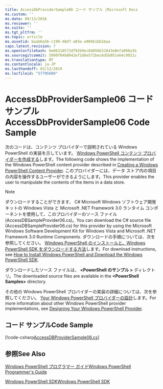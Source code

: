 ```yaml
---
title: AccessDbProviderSample06 コード サンプル |Microsoft Docs
ms.custom: ''
ms.date: 09/13/2016
ms.reviewer: ''
ms.suite: ''
ms.tgt_pltfrm: ''
ms.topic: article
ms.assetid: baab6a56-c199-48d7-a03e-a904b1bb1baa
caps.latest.revision: 7
ms.openlocfilehash: 6e86318573df92b9ec84056631843e0efa096a3b
ms.sourcegitcommit: 5990f04b8042ef2d8e571bec6d5b051e64c9921c
ms.translationtype: MT
ms.contentlocale: ja-JP
ms.lasthandoff: 03/12/2019
ms.locfileid: "57795608"
---
```

# <a name="accessdbprovidersample06-code-sample"></a><span data-ttu-id="6ac3a-102">AccessDbProviderSample06 コード サンプル</span><span class="sxs-lookup"><span data-stu-id="6ac3a-102">AccessDbProviderSample06 Code Sample</span></span>

<span data-ttu-id="6ac3a-103">次のコードは、コンテンツ プロバイダーで説明されている Windows PowerShell の実装を示しています。 [Windows PowerShell コンテンツ プロバイダーを作成する](./creating-a-windows-powershell-content-provider.md)します。</span><span class="sxs-lookup"><span data-stu-id="6ac3a-103">The following code shows the implementation of the Windows PowerShell content provider described in [Creating a Windows PowerShell Content Provider](./creating-a-windows-powershell-content-provider.md).</span></span> <span data-ttu-id="6ac3a-104">このプロバイダーには、データ ストア内の項目の内容を操作するユーザーができるようにします。</span><span class="sxs-lookup"><span data-stu-id="6ac3a-104">This provider enables the user to manipulate the contents of the items in a data store.</span></span>

> [!NOTE]
> <span data-ttu-id="6ac3a-105">ダウンロードすることができます、 C# Microsoft Windows ソフトウェア開発キットの Windows Vista と Microsoft .NET Framework 3.0 ランタイム コンポーネントを使用して、このプロバイダーのソース ファイル (AccessDBSampleProvider06.cs)。</span><span class="sxs-lookup"><span data-stu-id="6ac3a-105">You can download the C# source file (AccessDBSampleProvider06.cs) for this provider by using the Microsoft Windows Software Development Kit for Windows Vista and Microsoft .NET Framework 3.0 Runtime Components.</span></span> <span data-ttu-id="6ac3a-106">ダウンロードの手順については、次を参照してください。 [Windows PowerShell のインストールと、Windows PowerShell SDK をダウンロードする方法](/powershell/developer/installing-the-windows-powershell-sdk)します。</span><span class="sxs-lookup"><span data-stu-id="6ac3a-106">For download instructions, see [How to Install Windows PowerShell and Download the Windows PowerShell SDK](/powershell/developer/installing-the-windows-powershell-sdk).</span></span>
>
> <span data-ttu-id="6ac3a-107">ダウンロードしたソース ファイルは、  **\<PowerShell のサンプル >** ディレクトリ。</span><span class="sxs-lookup"><span data-stu-id="6ac3a-107">The downloaded source files are available in the **\<PowerShell Samples>** directory.</span></span>
>
> <span data-ttu-id="6ac3a-108">その他の Windows PowerShell プロバイダーの実装の詳細については、次を参照してください。 [Your Windows PowerShell プロバイダーの設計](./designing-your-windows-powershell-provider.md)します。</span><span class="sxs-lookup"><span data-stu-id="6ac3a-108">For more information about other Windows PowerShell provider implementations, see [Designing Your Windows PowerShell Provider](./designing-your-windows-powershell-provider.md).</span></span>

## <a name="code-sample"></a><span data-ttu-id="6ac3a-109">コード サンプル</span><span class="sxs-lookup"><span data-stu-id="6ac3a-109">Code Sample</span></span>

[!code-csharp[AccessDBProviderSample06.cs](../../powershell-sdk-samples/SDK-2.0/csharp/AccessDBProviderSample06/AccessDBProviderSample06.cs#L11-L2399 "AccessDBProviderSample06.cs")]

## <a name="see-also"></a><span data-ttu-id="6ac3a-110">参照</span><span class="sxs-lookup"><span data-stu-id="6ac3a-110">See Also</span></span>

[<span data-ttu-id="6ac3a-111">Windows PowerShell プログラマー ガイド</span><span class="sxs-lookup"><span data-stu-id="6ac3a-111">Windows PowerShell Programmer's Guide</span></span>](./windows-powershell-programmer-s-guide.md)

[<span data-ttu-id="6ac3a-112">Windows PowerShell SDK</span><span class="sxs-lookup"><span data-stu-id="6ac3a-112">Windows PowerShell SDK</span></span>](../windows-powershell-reference.md)